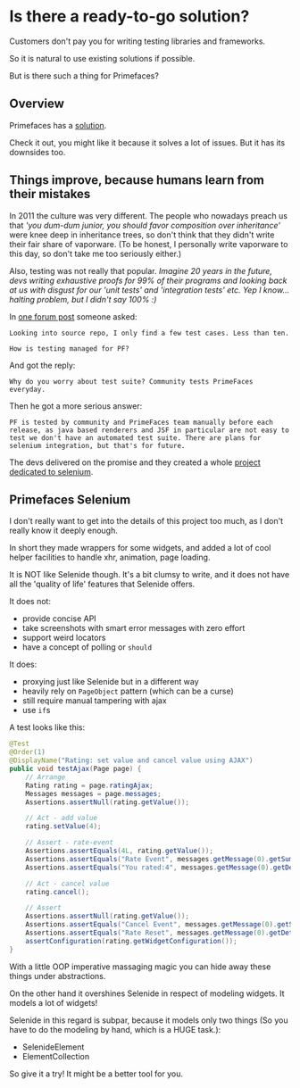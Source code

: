 # Is there a ready-to-go solution?

Customers don't pay you for writing testing libraries and frameworks.

So it is natural to use existing solutions if possible.

But is there such a thing for Primefaces?

## Overview

Primefaces has a [solution](https://github.com/primefaces/primefaces/tree/master/primefaces-selenium).

Check it out, you might like it because it solves a lot of issues. But it has its downsides too.

## Things improve, because humans learn from their mistakes

In 2011 the culture was very different. The people who nowadays preach us that *'you dum-dum junior, you should favor composition over inheritance'* were knee deep in inheritance trees, so don't think that they didn't write their fair share of vaporware. (To be honest, I personally write vaporware to this day, so don't take me too seriously either.)

Also, testing was not really that popular. *Imagine 20 years in the future, devs writing exhaustive proofs for 99% of their programs and looking back at us with disgust for our 'unit tests' and 'integration tests' etc. Yep I know... halting problem, but I didn't say 100% :)*

In [one forum post](https://forum.primefaces.org/viewtopic.php?t=16259) someone asked:

```
Looking into source repo, I only find a few test cases. Less than ten.

How is testing managed for PF?
```

And got the reply:

```
Why do you worry about test suite? Community tests PrimeFaces everyday.
```

Then he got a more serious answer:

```
PF is tested by community and PrimeFaces team manually before each release, as java based renderers and JSF in particular are not easy to test we don't have an automated test suite. There are plans for selenium integration, but that's for future.
```

The devs delivered on the promise and they created a whole [project dedicated to selenium](https://github.com/primefaces/primefaces/tree/master/primefaces-selenium).

## Primefaces Selenium

I don't really want to get into the details of this project too much, as I don't really know it deeply enough.

In short they made wrappers for some widgets, and added a lot of cool helper facilities to handle xhr, animation, page loading.

It is NOT like Selenide though. It's a bit clumsy to write, and it does not have all the 'quality of life' features that Selenide offers.

It does not:
- provide concise API
- take screenshots with smart error messages with zero effort
- support weird locators
- have a concept of polling or `should`

It does:
- proxying just like Selenide but in a different way
- heavily rely on `PageObject` pattern (which can be a curse)
- still require manual tampering with ajax
- use `if`s

A test looks like this:

```java
@Test
@Order(1)
@DisplayName("Rating: set value and cancel value using AJAX")
public void testAjax(Page page) {
    // Arrange
    Rating rating = page.ratingAjax;
    Messages messages = page.messages;
    Assertions.assertNull(rating.getValue());

    // Act - add value
    rating.setValue(4);

    // Assert - rate-event
    Assertions.assertEquals(4L, rating.getValue());
    Assertions.assertEquals("Rate Event", messages.getMessage(0).getSummary());
    Assertions.assertEquals("You rated:4", messages.getMessage(0).getDetail());

    // Act - cancel value
    rating.cancel();

    // Assert
    Assertions.assertNull(rating.getValue());
    Assertions.assertEquals("Cancel Event", messages.getMessage(0).getSummary());
    Assertions.assertEquals("Rate Reset", messages.getMessage(0).getDetail());
    assertConfiguration(rating.getWidgetConfiguration());
}
```

With a little OOP imperative massaging magic you can hide away these things under abstractions.

On the other hand it overshines Selenide in respect of modeling widgets. It models a lot of widgets!

Selenide in this regard is subpar, because it models only two things (So you have to do the modeling by hand, which is a HUGE task.):
- SelenideElement
- ElementCollection

So give it a try! It might be a better tool for you.
